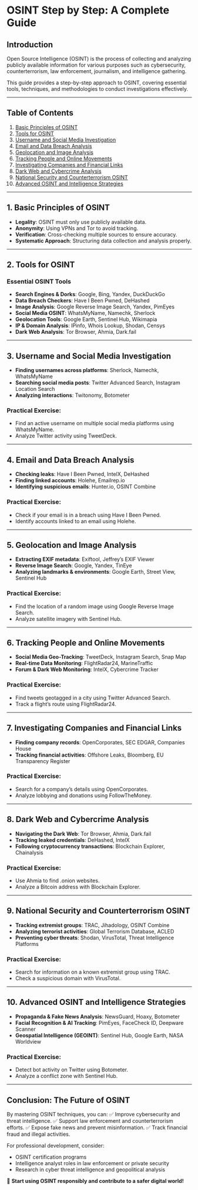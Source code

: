 # **OSINT Step by Step: A Complete Guide**

## **Introduction**
Open Source Intelligence (OSINT) is the process of collecting and analyzing publicly available information for various purposes such as cybersecurity, counterterrorism, law enforcement, journalism, and intelligence gathering.

This guide provides a step-by-step approach to OSINT, covering essential tools, techniques, and methodologies to conduct investigations effectively.

---

## **Table of Contents**
1. [Basic Principles of OSINT](#1-basic-principles-of-osint)
2. [Tools for OSINT](#2-tools-for-osint)
3. [Username and Social Media Investigation](#3-username-and-social-media-investigation)
4. [Email and Data Breach Analysis](#4-email-and-data-breach-analysis)
5. [Geolocation and Image Analysis](#5-geolocation-and-image-analysis)
6. [Tracking People and Online Movements](#6-tracking-people-and-online-movements)
7. [Investigating Companies and Financial Links](#7-investigating-companies-and-financial-links)
8. [Dark Web and Cybercrime Analysis](#8-dark-web-and-cybercrime-analysis)
9. [National Security and Counterterrorism OSINT](#9-national-security-and-counterterrorism-osint)
10. [Advanced OSINT and Intelligence Strategies](#10-advanced-osint-and-intelligence-strategies)

---

## **1. Basic Principles of OSINT**
- **Legality**: OSINT must only use publicly available data.
- **Anonymity**: Using VPNs and Tor to avoid tracking.
- **Verification**: Cross-checking multiple sources to ensure accuracy.
- **Systematic Approach**: Structuring data collection and analysis properly.

---

## **2. Tools for OSINT**
### **Essential OSINT Tools**
- **Search Engines & Dorks**: Google, Bing, Yandex, DuckDuckGo
- **Data Breach Checkers**: Have I Been Pwned, DeHashed
- **Image Analysis**: Google Reverse Image Search, Yandex, PimEyes
- **Social Media OSINT**: WhatsMyName, Namechk, Sherlock
- **Geolocation Tools**: Google Earth, Sentinel Hub, Wikimapia
- **IP & Domain Analysis**: IPinfo, Whois Lookup, Shodan, Censys
- **Dark Web Analysis**: Tor Browser, Ahmia, Dark.fail

---

## **3. Username and Social Media Investigation**
- **Finding usernames across platforms**: Sherlock, Namechk, WhatsMyName
- **Searching social media posts**: Twitter Advanced Search, Instagram Location Search
- **Analyzing interactions**: Twitonomy, Botometer

### **Practical Exercise:**
- Find an active username on multiple social media platforms using WhatsMyName.
- Analyze Twitter activity using TweetDeck.

---

## **4. Email and Data Breach Analysis**
- **Checking leaks**: Have I Been Pwned, IntelX, DeHashed
- **Finding linked accounts**: Holehe, Emailrep.io
- **Identifying suspicious emails**: Hunter.io, OSINT Combine

### **Practical Exercise:**
- Check if your email is in a breach using Have I Been Pwned.
- Identify accounts linked to an email using Holehe.

---

## **5. Geolocation and Image Analysis**
- **Extracting EXIF metadata**: Exiftool, Jeffrey’s EXIF Viewer
- **Reverse Image Search**: Google, Yandex, TinEye
- **Analyzing landmarks & environments**: Google Earth, Street View, Sentinel Hub

### **Practical Exercise:**
- Find the location of a random image using Google Reverse Image Search.
- Analyze satellite imagery with Sentinel Hub.

---

## **6. Tracking People and Online Movements**
- **Social Media Geo-Tracking**: TweetDeck, Instagram Search, Snap Map
- **Real-time Data Monitoring**: FlightRadar24, MarineTraffic
- **Forum & Dark Web Monitoring**: IntelX, Cybercrime Tracker

### **Practical Exercise:**
- Find tweets geotagged in a city using Twitter Advanced Search.
- Track a flight’s route using FlightRadar24.

---

## **7. Investigating Companies and Financial Links**
- **Finding company records**: OpenCorporates, SEC EDGAR, Companies House
- **Tracking financial activities**: Offshore Leaks, Bloomberg, EU Transparency Register

### **Practical Exercise:**
- Search for a company’s details using OpenCorporates.
- Analyze lobbying and donations using FollowTheMoney.

---

## **8. Dark Web and Cybercrime Analysis**
- **Navigating the Dark Web**: Tor Browser, Ahmia, Dark.fail
- **Tracking leaked credentials**: DeHashed, IntelX
- **Following cryptocurrency transactions**: Blockchain Explorer, Chainalysis

### **Practical Exercise:**
- Use Ahmia to find .onion websites.
- Analyze a Bitcoin address with Blockchain Explorer.

---

## **9. National Security and Counterterrorism OSINT**
- **Tracking extremist groups**: TRAC, Jihadology, OSINT Combine
- **Analyzing terrorist activities**: Global Terrorism Database, ACLED
- **Preventing cyber threats**: Shodan, VirusTotal, Threat Intelligence Platforms

### **Practical Exercise:**
- Search for information on a known extremist group using TRAC.
- Check a suspicious domain with VirusTotal.

---

## **10. Advanced OSINT and Intelligence Strategies**
- **Propaganda & Fake News Analysis**: NewsGuard, Hoaxy, Botometer
- **Facial Recognition & AI Tracking**: PimEyes, FaceCheck ID, Deepware Scanner
- **Geospatial Intelligence (GEOINT)**: Sentinel Hub, Google Earth, NASA Worldview

### **Practical Exercise:**
- Detect bot activity on Twitter using Botometer.
- Analyze a conflict zone with Sentinel Hub.

---

## **Conclusion: The Future of OSINT**
By mastering OSINT techniques, you can:
✅ Improve cybersecurity and threat intelligence.
✅ Support law enforcement and counterterrorism efforts.
✅ Expose fake news and prevent misinformation.
✅ Track financial fraud and illegal activities.

For professional development, consider:
- OSINT certification programs
- Intelligence analyst roles in law enforcement or private security
- Research in cyber threat intelligence and geopolitical analysis

🚀 **Start using OSINT responsibly and contribute to a safer digital world!**


